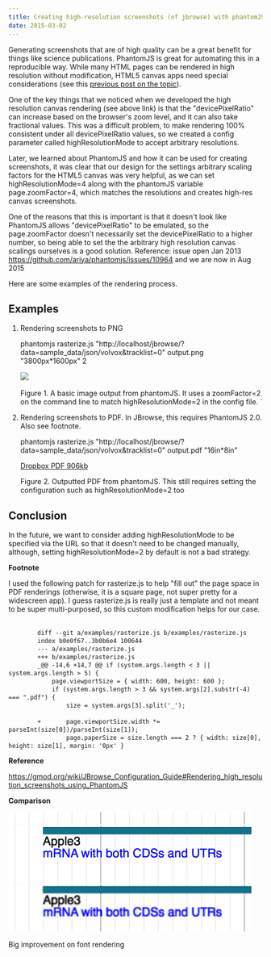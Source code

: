 ```yaml
---
title: Creating high-resolution screenshots (of jbrowse) with phantomJS
date: 2015-03-02
---
```


Generating screenshots that are of high quality can be a great benefit
for things like science publications. PhantomJS is great for automating
this in a reproducible way. While many HTML pages can be rendered in
high resolution without modification, HTML5 canvas apps need special
considerations (see this [previous post on the
topic](http://searchvoidstar.tumblr.com/post/86542847038/high-dpi-rendering-on-html5-canvas-some-problems)).

One of the key things that we noticed when we developed the high
resolution canvas rendering (see above link) is that the
"devicePixelRatio" can increase based on the browser's zoom level, and
it can also take fractional values. This was a difficult problem, to
make rendering 100% consistent under all devicePixelRatio values, so we
created a config parameter called highResolutionMode to accept arbitrary
resolutions.

Later, we learned about PhantomJS and how it can be used for creating
screenshots, it was clear that our design for the settings arbitrary
scaling factors for the HTML5 canvas was very helpful, as we can set
highResolutionMode=4 along with the phantomJS variable
page.zoomFactor=4, which matches the resolutions and creates high-res
canvas screenshots.

One of the reasons that this is important is that it doesn't look like
PhantomJS allows "devicePixelRatio" to be emulated, so the
page.zoomFactor doesn't necessarily set the devicePixelRatio to a higher
number, so being able to set the the arbitrary high resolution canvas
scalings ourselves is a good solution. Reference: issue open Jan 2013
https://github.com/ariya/phantomjs/issues/10964 and we are now in Aug
2015

Here are some examples of the rendering process.

## Examples

1.  Rendering screenshots to PNG

    phantomjs rasterize.js
    "http://localhost/jbrowse/?data=sample_data/json/volvox&tracklist=0"
    output.png "3800px\*1600px" 2

    [![](http://i.imgur.com/ABLo6WJ.png)](http://i.imgur.com/ABLo6WJ.png)

    Figure 1. A basic image output from phantomJS. It uses a
    zoomFactor=2 on the command line to match highResolutionMode=2 in
    the config file. \`

2.  Rendering screenshots to PDF. In JBrowse, this requires PhantomJS
    2.0. Also see footnote.

    phantomjs rasterize.js
    "http://localhost/jbrowse/?data=sample_data/json/volvox&tracklist=0"
    output.pdf "16in\*8in"

    [Dropbox PDF
    906kb](https://www.dropbox.com/s/7pceo4o406dys8s/output.pdf?dl=0)

    Figure 2. Outputted PDF from phantomJS. This still requires setting
    the configuration such as highResolutionMode=2 too

## Conclusion

In the future, we want to consider adding highResolutionMode to be
specified via the URL so that it doesn't need to be changed
manually, although, setting highResolutionMode=2 by default is not a
bad strategy.

**Footnote**

I used the following patch for rasterize.js to help "fill out" the
page space in PDF renderings (otherwise, it is a square page, not
super pretty for a widescreen app). I guess rasterize.js is really
just a template and not meant to be super multi-purposed, so this
custom modification helps for our case.

```

        diff --git a/examples/rasterize.js b/examples/rasterize.js
        index b0e0f67..3b0b6e4 100644
        --- a/examples/rasterize.js
        +++ b/examples/rasterize.js
        _@@ -14,6 +14,7 @@ if (system.args.length < 3 || system.args.length > 5) {
            page.viewportSize = { width: 600, height: 600 };
            if (system.args.length > 3 && system.args[2].substr(-4) === ".pdf") {
                size = system.args[3].split('_');

        +       page.viewportSize.width *= parseInt(size[0])/parseInt(size[1]);
                page.paperSize = size.length === 2 ? { width: size[0], height: size[1], margin: '0px' }

```

**Reference**

https://gmod.org/wiki/JBrowse_Configuration_Guide#Rendering_high_resolution_screenshots_using_PhantomJS

**Comparison**

![image](/media/112494997473_0.png)

Big improvement on font rendering
